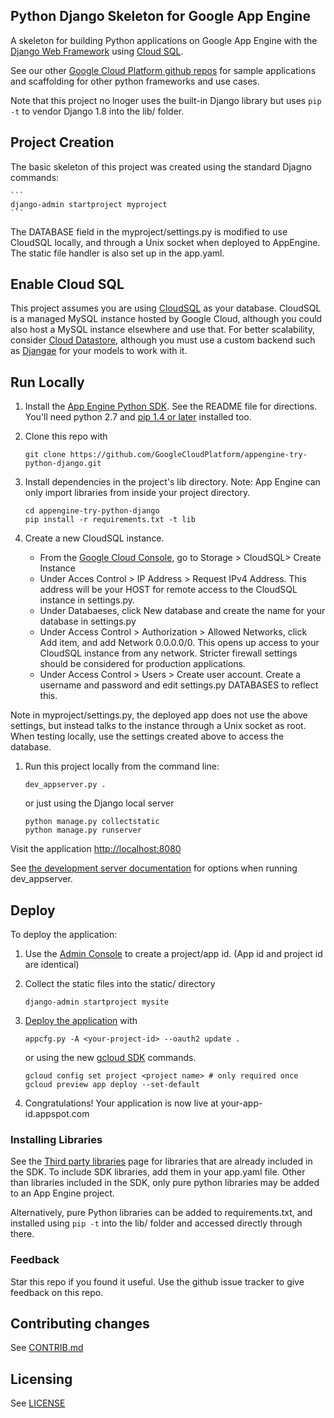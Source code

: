 ## Python Django Skeleton for Google App Engine

A skeleton for building Python applications on Google App Engine with the
[Django Web Framework](https://www.djangoproject.com/) using 
[Cloud SQL](https://cloud.google.com/sql/docs/introduction).

See our other [Google Cloud Platform github
repos](https://github.com/GoogleCloudPlatform) for sample applications and
scaffolding for other python frameworks and use cases.

Note that this project no lnoger uses the built-in Django library but
uses `pip -t` to vendor Django 1.8 into the lib/ folder. 

## Project Creation

The basic skeleton of this project was created using the standard Djagno commands:

    ```
    django-admin startproject myproject
    ```

The DATABASE field in the myproject/settings.py is modified to use CloudSQL locally, and through
a Unix socket when deployed to AppEngine. The static file handler is also set up 
in the app.yaml.

## Enable Cloud SQL

This project assumes you are using [CloudSQL](https://cloud.google.com/sql/docs/introduction)
as your database. CloudSQL is a managed MySQL instance hosted by Google Cloud, although you
could also host a MySQL instance elsewhere and use that. For better scalability, consider
[Cloud Datastore](https://cloud.google.com/datastore/docs/concepts/overview?hl=en), although
you must use a custom backend such as [Djangae](https://github.com/potatolondon/djangae) for your
models to work with it.

## Run Locally
1. Install the [App Engine Python SDK](https://developers.google.com/appengine/downloads).
See the README file for directions. You'll need python 2.7 and [pip 1.4 or later](http://www.pip-installer.org/en/latest/installing.html) installed too.

1. Clone this repo with

   ```
   git clone https://github.com/GoogleCloudPlatform/appengine-try-python-django.git
   ```
1. Install dependencies in the project's lib directory.
   Note: App Engine can only import libraries from inside your project directory.

   ```
   cd appengine-try-python-django
   pip install -r requirements.txt -t lib
   ```
1. Create a new CloudSQL instance. 
    * From the [Google Cloud Console](http://console.developer.google.com), go to Storage > CloudSQL> Create Instance
    * Under Acces Control > IP Address > Request IPv4 Address. This address will be your HOST for remote access to the 
      CloudSQL instance in settings.py.
    * Under Databaeses, click New database and create the name for your database in settings.py
    * Under Access Control > Authorization > Allowed Networks, click Add item, and add Network 0.0.0.0/0. This opens up
      access to your CloudSQL instance from any network. Stricter firewall settings should be considered for production
      applications.
    * Under Access Control > Users > Create user account. Create a username and password and edit settings.py DATABASES
      to reflect this. 

Note in myproject/settings.py, the deployed app does not use the above settings, but instead talks to the instance through a Unix
socket as root. When testing locally, use the settings created above to access the database.

1. Run this project locally from the command line:

   ```
   dev_appserver.py .
   ```

   or just using the Django local server
   ```
   python manage.py collectstatic
   python manage.py runserver
   ```

Visit the application [http://localhost:8080](http://localhost:8080)

See [the development server documentation](https://developers.google.com/appengine/docs/python/tools/devserver)
for options when running dev_appserver.

## Deploy
To deploy the application:

1. Use the [Admin Console](https://appengine.google.com) to create a
   project/app id. (App id and project id are identical)
1. Collect the static files into the static/ directory
   ```
   django-admin startproject mysite
   ```
1. [Deploy the
   application](https://developers.google.com/appengine/docs/python/tools/uploadinganapp) with

   ```
   appcfg.py -A <your-project-id> --oauth2 update .
   ```

   or using the new [gcloud SDK](https://cloud.google.com/sdk/?hl=en) commands.
   ```
   gcloud config set project <project name> # only required once
   gcloud preview app deploy --set-default
   ```

1. Congratulations!  Your application is now live at your-app-id.appspot.com

### Installing Libraries
See the [Third party
libraries](https://developers.google.com/appengine/docs/python/tools/libraries27)
page for libraries that are already included in the SDK.  To include SDK
libraries, add them in your app.yaml file. Other than libraries included in
the SDK, only pure python libraries may be added to an App Engine project.

Alternatively, pure Python libraries can be added to requirements.txt, and
installed using `pip -t` into the lib/ folder and accessed directly through
there.

### Feedback
Star this repo if you found it useful. Use the github issue tracker to give
feedback on this repo.

## Contributing changes
See [CONTRIB.md](CONTRIB.md)

## Licensing
See [LICENSE](LICENSE)
